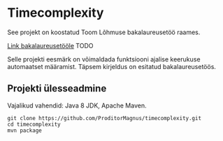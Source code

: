 # Timecomplexity

See projekt on koostatud Toom Lõhmuse bakalaureusetöö raames.

[Link bakalaureusetööle](https://example.com) TODO

Selle projekti eesmärk on võimaldada funktsiooni ajalise keerukuse automaatset määramist. Täpsem kirjeldus on esitatud bakalaureusetöös.

## Projekti ülesseadmine

Vajalikud vahendid: Java 8 JDK, Apache Maven.

```
git clone https://github.com/ProditorMagnus/timecomplexity.git
cd timecomplexity
mvn package
```
